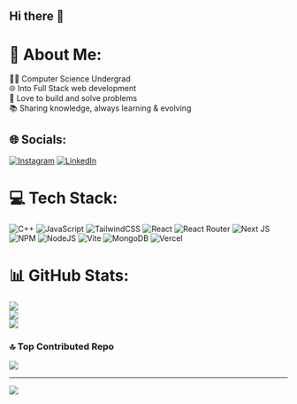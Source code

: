 ## Hi there 👋

# 💫 About Me:
👨‍💻 Computer Science Undergrad  <br>🌐 Into Full Stack web development<br>🚀 Love to build and solve problems<br>📚 Sharing knowledge, always learning & evolving<br>


## 🌐 Socials:
[![Instagram](https://img.shields.io/badge/Instagram-%23E4405F.svg?logo=Instagram&logoColor=white)](https://instagram.com/heyitsrishav) [![LinkedIn](https://img.shields.io/badge/LinkedIn-%230077B5.svg?logo=linkedin&logoColor=white)](https://linkedin.com/in/rishav-chand-59402b247) 

# 💻 Tech Stack:
![C++](https://img.shields.io/badge/c++-%2300599C.svg?style=for-the-badge&logo=c%2B%2B&logoColor=white) ![JavaScript](https://img.shields.io/badge/javascript-%23323330.svg?style=for-the-badge&logo=javascript&logoColor=%23F7DF1E) ![TailwindCSS](https://img.shields.io/badge/tailwindcss-%2338B2AC.svg?style=for-the-badge&logo=tailwind-css&logoColor=white) ![React](https://img.shields.io/badge/react-%2320232a.svg?style=for-the-badge&logo=react&logoColor=%2361DAFB) ![React Router](https://img.shields.io/badge/React_Router-CA4245?style=for-the-badge&logo=react-router&logoColor=white) ![Next JS](https://img.shields.io/badge/Next-black?style=for-the-badge&logo=next.js&logoColor=white) ![NPM](https://img.shields.io/badge/NPM-%23CB3837.svg?style=for-the-badge&logo=npm&logoColor=white) ![NodeJS](https://img.shields.io/badge/node.js-6DA55F?style=for-the-badge&logo=node.js&logoColor=white) ![Vite](https://img.shields.io/badge/vite-%23646CFF.svg?style=for-the-badge&logo=vite&logoColor=white) ![MongoDB](https://img.shields.io/badge/MongoDB-%234ea94b.svg?style=for-the-badge&logo=mongodb&logoColor=white) ![Vercel](https://img.shields.io/badge/vercel-%23000000.svg?style=for-the-badge&logo=vercel&logoColor=white)
# 📊 GitHub Stats:
![](https://github-readme-stats.vercel.app/api?username=rishavchand&theme=dark&hide_border=false&include_all_commits=false&count_private=false)<br/>
![](https://github-readme-streak-stats.herokuapp.com/?user=rishavchand&theme=dark&hide_border=false)<br/>
![](https://github-readme-stats.vercel.app/api/top-langs/?username=rishavchand&theme=dark&hide_border=false&include_all_commits=false&count_private=false&layout=compact)

### 🔝 Top Contributed Repo
![](https://github-contributor-stats.vercel.app/api?username=rishavchand&limit=5&theme=dark&combine_all_yearly_contributions=true)

---
[![](https://visitcount.itsvg.in/api?id=rishavchand&icon=0&color=0)](https://visitcount.itsvg.in)

<!-- Proudly created with GPRM ( https://gprm.itsvg.in ) -->
